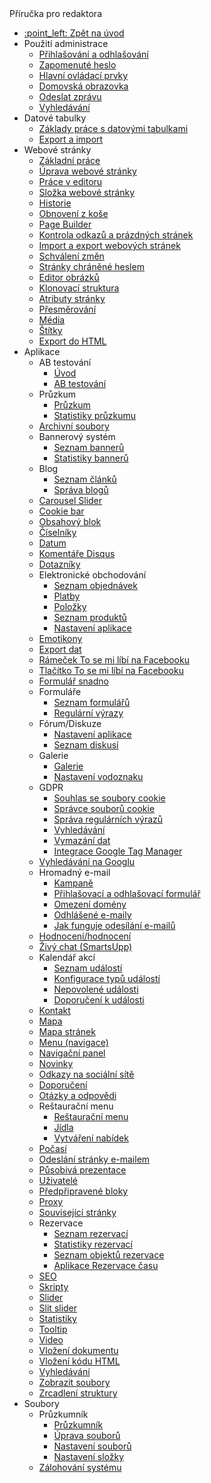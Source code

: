  <div class="sidebar-section">Příručka pro redaktora</div>

- [:point\_left: Zpět na úvod](/?back)
- Použití administrace
  - [Přihlašování a odhlašování](/redactor/admin/logon.md)
  - [Zapomenuté heslo](/redactor/admin/password-recovery/README.md)
  - [Hlavní ovládací prvky](/redactor/admin/README.md)
  - [Domovská obrazovka](/redactor/admin/welcome.md)
  - [Odeslat zprávu](/redactor/admin/send-message.md)
  - [Vyhledávání](/redactor/admin/search/README.md)
- Datové tabulky
  - [Základy práce s datovými tabulkami](/redactor/datatables/README.md)
  - [Export a import](/redactor/datatables/export-import.md)
- Webové stránky
  - [Základní práce](/redactor/webpages/README.md)
  - [Úprava webové stránky](/redactor/webpages/editor.md)
  - [Práce v editoru](/redactor/webpages/working-in-editor/README.md)
  - [Složka webové stránky](/redactor/webpages/group.md)
  - [Historie](/redactor/webpages/history.md)
  - [Obnovení z koše](/redactor/webpages/recover.md)
  - [Page Builder](/redactor/webpages/pagebuilder.md)
  - [Kontrola odkazů a prázdných stránek](/redactor/webpages/linkcheck.md)
  - [Import a export webových stránek](/redactor/webpages/import-export.md)
  - [Schválení změn](/redactor/webpages/approve/README.md)
  - [Stránky chráněné heslem](/redactor/zaheslovana-zona/README.md)
  - [Editor obrázků](/redactor/image-editor/README.md)
  - [Klonovací struktura](/redactor/apps/clone-structure/README.md)
  - [Atributy stránky](/redactor/webpages/doc-attributes/README.md)
  - [Přesměrování](/redactor/webpages/redirects/README.md)
  - [Média](/redactor/webpages/media.md)
  - [Štítky](/redactor/webpages/perexgroups.md)
  - [Export do HTML](/redactor/webpages/export-to-html/README.md)
- Aplikace
  - AB testování
    - [Úvod](/redactor/apps/abtesting/README.md)
    - [AB testování](/redactor/apps/abtesting/abtesting.md)
  - Průzkum
    - [Průzkum](/redactor/apps/inquiry/README.md)
    - [Statistiky průzkumu](/redactor/apps/inquiry/inquiry-stat.md)
  - [Archivní soubory](/redactor/apps/file_archiv/README.md)
  - Bannerový systém
    - [Seznam bannerů](/redactor/apps/banner/README.md)
    - [Statistiky bannerů](/redactor/apps/banner/banner-stat/README.md)
  - Blog
    - [Seznam článků](/redactor/apps/blog/README.md)
    - [Správa blogů](/redactor/apps/blog/bloggers.md)
  - [Carousel Slider](/redactor/apps/carousel_slider/README.md)
  - [Cookie bar](/redactor/apps/app-cookiebar/README.md)
  - [Obsahový blok](/redactor/apps/content-block/README.md)
  - [Číselníky](/redactor/apps/enumeration/README.md)
  - [Datum](/redactor/apps/app-date/README.md)
  - [Komentáře Disqus](/redactor/apps/app-disqus/README.md)
  - [Dotazníky](/redactor/apps/quiz/README.md)
  - Elektronické obchodování
    - [Seznam objednávek](/redactor/apps/eshop/invoice/README.md)
    - [Platby](/redactor/apps/eshop/invoice/payments.md)
    - [Položky](/redactor/apps/eshop/invoice/items.md)
    - [Seznam produktů](/redactor/apps/eshop/product-list/README.md)
    - [Nastavení aplikace](/redactor/apps/basket/README.md)
  - [Emotikony](/redactor/apps/emoticon/README.md)
  - [Export dat](/redactor/apps/export/README.md)
  - [Rámeček To se mi líbí na Facebooku](/redactor/apps/app-facebook_like_box/README.md)
  - [Tlačítko To se mi líbí na Facebooku](/redactor/apps/app-facebook_like/README.md)
  - [Formulář snadno](/redactor/apps/formsimple/README.md)
  - Formuláře
    - [Seznam formulářů](/redactor/apps/form/README.md)
    - [Regulární výrazy](/redactor/apps/form/regexps.md)
  - Fórum/Diskuze
    - [Nastavení aplikace](/redactor/apps/forum/README.md)
    - [Seznam diskusí](/redactor/apps/forum/forum-list.md)
  - Galerie
    - [Galerie](/redactor/apps/gallery/README.md)
    - [Nastavení vodoznaku](/redactor/apps/gallery/watermark.md)
  - GDPR
    - [Souhlas se soubory cookie](/redactor/apps/gdpr/README.md)
    - [Správce souborů cookie](/redactor/apps/gdpr/cookiesmanger.md)
    - [Správa regulárních výrazů](/redactor/apps/gdpr/regexps.md)
    - [Vyhledávání](/redactor/apps/gdpr/search.md)
    - [Vymazání dat](/redactor/apps/gdpr/data-deleting.md)
    - [Integrace Google Tag Manager](/redactor/apps/gdpr/gtm.md)
  - [Vyhledávání na Googlu](/redactor/apps/app-vyhladavanie/README.md)
  - Hromadný e-mail
    - [Kampaně](/redactor/apps/dmail/campaings/README.md)
    - [Přihlašovací a odhlašovací formulář](/redactor/apps/dmail/form/README.md)
    - [Omezení domény](/redactor/apps/dmail/domain-limits/README.md)
    - [Odhlášené e-maily](/redactor/apps/dmail/unsubscribed/README.md)
    - [Jak funguje odesílání e-mailů](/redactor/apps/dmail/campaings/how-sender-works.md)
  - [Hodnocení/hodnocení](/redactor/apps/rating/README.md)
  - [Živý chat (SmartsUpp)](/redactor/apps/app-smartsupp/README.md)
  - Kalendář akcí
    - [Seznam událostí](/redactor/apps/calendar/README.md)
    - [Konfigurace typů událostí](/redactor/apps/calendar/calendar-types/README.md)
    - [Nepovolené události](/redactor/apps/calendar/non-approved-events/README.md)
    - [Doporučení k události](/redactor/apps/calendar/suggest-events/README.md)
  - [Kontakt](/redactor/apps/contact/README.md)
  - [Mapa](/redactor/apps/map/README.md)
  - [Mapa stránek](/redactor/apps/sitemap/README.md)
  - [Menu (navigace)](/redactor/apps/menu/README.md)
  - [Navigační panel](/redactor/apps/navbar/README.md)
  - [Novinky](/redactor/apps/news/README.md)
  - [Odkazy na sociální sítě](/redactor/apps/app-social_icon/README.md)
  - [Doporučení](/redactor/apps/app-testimonials/README.md)
  - [Otázky a odpovědi](/redactor/apps/qa/README.md)
  - Reštaurační menu
    - [Reštaurační menu](/redactor/apps/restaurant-menu/README.md)
    - [Jídla](/redactor/apps/restaurant-menu/meals.md)
    - [Vytváření nabídek](/redactor/apps/restaurant-menu/menu.md)
  - [Počasí](/redactor/apps/app-weather/README.md)
  - [Odeslání stránky e-mailem](/redactor/apps/send_link/README.md)
  - [Působivá prezentace](/redactor/apps/app-impress_slideshow/README.md)
  - [Uživatelé](/redactor/apps/user/README.md)
  - [Předpřipravené bloky](/redactor/apps/htmlbox/README.md)
  - [Proxy](/redactor/apps/proxy/README.md)
  - [Související stránky](/redactor/apps/related-pages/README.md)
  - Rezervace
    - [Seznam rezervací](/redactor/apps/reservation/reservations/README.md)
    - [Statistiky rezervací](/redactor/apps/reservation/reservations-stat/README.md)
    - [Seznam objektů rezervace](/redactor/apps/reservation/reservation-objects/README.md)
    - [Aplikace Rezervace času](/redactor/apps/reservation/time-book-app/README.md)
  - [SEO](/redactor/apps/seo/README.md)
  - [Skripty](/redactor/apps/insert-script/README.md)
  - [Slider](/redactor/apps/slider/README.md)
  - [Slit slider](/redactor/apps/app-slit_slider/README.md)
  - [Statistiky](/redactor/apps/stat/README.md)
  - [Tooltip](/redactor/apps/tooltip/README.md)
  - [Video](/redactor/apps/video/README.md)
  - [Vložení dokumentu](/redactor/apps/app-docsembed/README.md)
  - [Vložení kódu HTML](/redactor/apps/app-htmlembed/README.md)
  - [Vyhledávání](/redactor/apps/search/README.md)
  - [Zobrazit soubory](/redactor/apps/site-browser/README.md)
  - [Zrcadlení struktury](/redactor/apps/docmirroring/README.md)
- Soubory
  - Průzkumník
    - [Průzkumník](/redactor/files/fbrowser/README.md)
    - [Úprava souborů](/redactor/files/fbrowser/file-edit/README.md)
    - [Nastavení souborů](/redactor/files/fbrowser/file-settings/README.md)
    - [Nastavení složky](/redactor/files/fbrowser/folder-settings/README.md)
  - [Zálohování systému](/sysadmin/files/backup/README.md)

